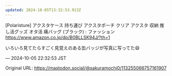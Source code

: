 ```yaml
---
updated: 2024-10-05T13:32:53.913Z
---
```


<p>[Polaristure] アクスタケース 持ち運び アクスタポーチ クリア アクスタ 収納 推し活グッズ オタ活 痛バッグ (ブラック) : ファッション <br /><a href="https://www.amazon.co.jp/dp/B0BLLSK94J/?th=1" target="_blank" rel="nofollow noopener noreferrer" translate="no"><span class="invisible">https://www.</span><span class="ellipsis">amazon.co.jp/dp/B0BLLSK94J/?th</span><span class="invisible">=1</span></a></p><p>いろいろ見てたらすごく見覚えのある缶バッジが写真に写ってた😄</p>

&mdash; 2024-10-05 22:32:53 JST

Original URL: https://mastodon.social/@sakuramochi0/113255066757161907
